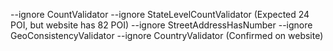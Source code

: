 --ignore CountValidator --ignore StateLevelCountValidator (Expected 24 POI, but website has 82 POI)
--ignore StreetAddressHasNumber --ignore GeoConsistencyValidator --ignore CountryValidator (Confirmed on website)
